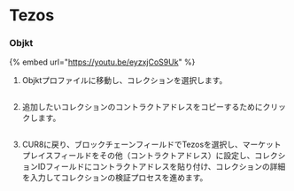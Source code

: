 # Tezos

### Objkt

{% embed url="https://youtu.be/eyzxjCoS9Uk" %}

1. Objktプロファイルに移動し、コレクションを選択します。

<figure><img src="../../.gitbook/assets/Screenshot 2024-08-29 at 14.06.04.png" alt=""><figcaption></figcaption></figure>

2. 追加したいコレクションのコントラクトアドレスをコピーするためにクリックします。

<figure><img src="../../.gitbook/assets/Screenshot 2024-08-29 at 14.12.20.png" alt=""><figcaption></figcaption></figure>

3. CUR8に戻り、ブロックチェーンフィールドでTezosを選択し、マーケットプレイスフィールドをその他（コントラクトアドレス）に設定し、コレクションIDフィールドにコントラクトアドレスを貼り付け、コレクションの詳細を入力してコレクションの検証プロセスを進めます。

<figure><img src="../../.gitbook/assets/Screenshot 2025-01-31 at 10.33.52.png" alt=""><figcaption></figcaption></figure>